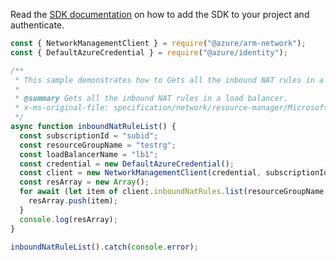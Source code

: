 Read the [SDK documentation](https://github.com/Azure/azure-sdk-for-js/blob/%40azure%2Farm-network_27.0.0/sdk/network/arm-network/README.md) on how to add the SDK to your project and authenticate.

```javascript
const { NetworkManagementClient } = require("@azure/arm-network");
const { DefaultAzureCredential } = require("@azure/identity");

/**
 * This sample demonstrates how to Gets all the inbound NAT rules in a load balancer.
 *
 * @summary Gets all the inbound NAT rules in a load balancer.
 * x-ms-original-file: specification/network/resource-manager/Microsoft.Network/stable/2021-05-01/examples/InboundNatRuleList.json
 */
async function inboundNatRuleList() {
  const subscriptionId = "subid";
  const resourceGroupName = "testrg";
  const loadBalancerName = "lb1";
  const credential = new DefaultAzureCredential();
  const client = new NetworkManagementClient(credential, subscriptionId);
  const resArray = new Array();
  for await (let item of client.inboundNatRules.list(resourceGroupName, loadBalancerName)) {
    resArray.push(item);
  }
  console.log(resArray);
}

inboundNatRuleList().catch(console.error);
```
